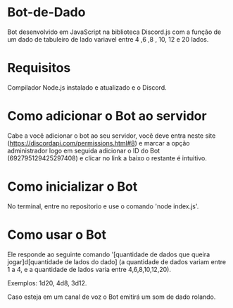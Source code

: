 # Bot-de-Dado
Bot desenvolvido em JavaScript na biblioteca Discord.js com a função de um dado de tabuleiro de lado variavel entre 4 ,6 ,8 , 10, 12 e 20 lados. 

# Requisitos
Compilador Node.js instalado e atualizado e o Discord.

# Como adicionar o Bot ao servidor
Cabe a você adicionar o bot ao seu servidor, você deve entra neste site (https://discordapi.com/permissions.html#8) e marcar a opção administrador logo em seguida adicionar o ID do Bot (692795129425297408) e clicar no link a baixo o restante é intuitivo.

# Como inicializar o Bot
No terminal, entre no repositorio e use o comando 'node index.js'.

# Como usar o Bot
Ele responde ao seguinte comando '[quantidade de dados que queira jogar]d[quantidade de lados do dado]
(a quantidade de dados variam entre 1 a 4, e a quantidade de lados varia entre 4,6,8,10,12,20).

Exemplos:
1d20,
4d8,
3d12.

Caso esteja em um canal de voz o Bot emitirá um som de dado rolando.
